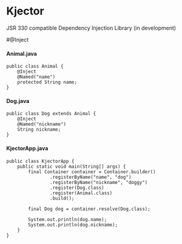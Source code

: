 # Kjector

JSR 330 compatible Dependency Injection Library (in development)

#@Inject

#### Animal.java

```
public class Animal {
    @Inject
    @Named("name")
    protected String name;
}
```

#### Dog.java

```
public class Dog extends Animal {
    @Inject
    @Named("nickname")
    String nickname;
}
```

#### KjectorApp.java

```
public class KjectorApp {
    public static void main(String[] args) {
        final Container container = Container.builder()
                .registerByName("name", "dog")
                .registerByName("nickname", "doggy")
                .register(Dog.class)
                .register(Animal.class)
                .build();

        final Dog dog = container.resolve(Dog.class);

        System.out.println(dog.name);
        System.out.println(dog.nickname);
    }
}
```